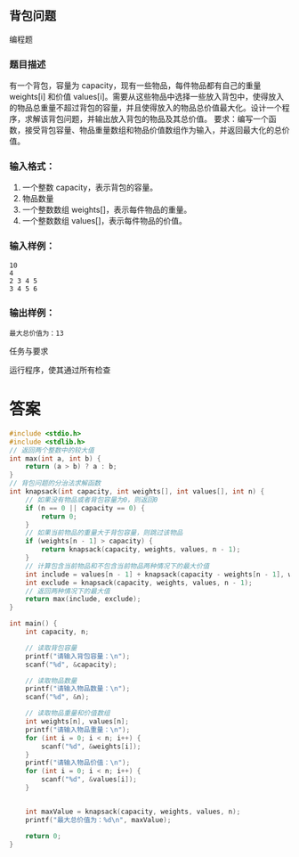 ## 背包问题

编程题

### 题目描述

有一个背包，容量为 capacity，现有一些物品，每件物品都有自己的重量 weights[i] 和价值 values[i]。需要从这些物品中选择一些放入背包中，使得放入的物品总重量不超过背包的容量，并且使得放入的物品总价值最大化。设计一个程序，求解该背包问题，并输出放入背包的物品及其总价值。
要求：编写一个函数，接受背包容量、物品重量数组和物品价值数组作为输入，并返回最大化的总价值。

### 输入格式：

1. 一个整数 capacity，表示背包的容量。
2. 物品数量
3. 一个整数数组 weights[]，表示每件物品的重量。
4. 一个整数数组 values[]，表示每件物品的价值。

### 输入样例：

```
10
4
2 3 4 5
3 4 5 6
```

### 输出样例：

```
最大总价值为：13
```

任务与要求

运行程序，使其通过所有检查

# 答案
```c
#include <stdio.h>
#include <stdlib.h>
// 返回两个整数中的较大值
int max(int a, int b) {
    return (a > b) ? a : b;
}
// 背包问题的分治法求解函数
int knapsack(int capacity, int weights[], int values[], int n) {
    // 如果没有物品或者背包容量为0，则返回0
    if (n == 0 || capacity == 0) {
        return 0;
    }
    // 如果当前物品的重量大于背包容量，则跳过该物品
    if (weights[n - 1] > capacity) {
        return knapsack(capacity, weights, values, n - 1);
    }
    // 计算包含当前物品和不包含当前物品两种情况下的最大价值
    int include = values[n - 1] + knapsack(capacity - weights[n - 1], weights, values, n - 1);
    int exclude = knapsack(capacity, weights, values, n - 1);
    // 返回两种情况下的最大值
    return max(include, exclude);
}

int main() {
    int capacity, n;

    // 读取背包容量
    printf("请输入背包容量：\n");
    scanf("%d", &capacity);

    // 读取物品数量
    printf("请输入物品数量：\n");
    scanf("%d", &n);

    // 读取物品重量和价值数组
    int weights[n], values[n];
    printf("请输入物品重量：\n");
    for (int i = 0; i < n; i++) {
        scanf("%d", &weights[i]);
    }
    printf("请输入物品价值：\n");
    for (int i = 0; i < n; i++) {
        scanf("%d", &values[i]);
    }


    int maxValue = knapsack(capacity, weights, values, n);
    printf("最大总价值为：%d\n", maxValue);

    return 0;
}
```
